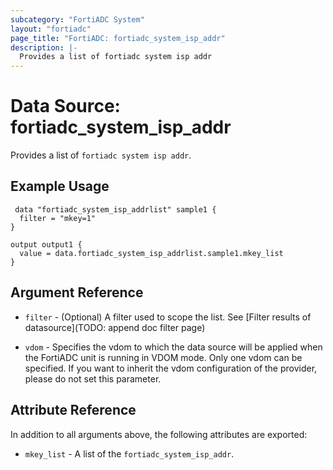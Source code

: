```yaml
---
subcategory: "FortiADC System"
layout: "fortiadc"
page_title: "FortiADC: fortiadc_system_isp_addr"
description: |-
  Provides a list of fortiadc system isp addr
---
```


# Data Source: fortiadc_system_isp_addr
Provides a list of `fortiadc system isp addr`.

## Example Usage

```hcl
 data "fortiadc_system_isp_addrlist" sample1 {
  filter = "mkey=1"
}

output output1 {
  value = data.fortiadc_system_isp_addrlist.sample1.mkey_list
}
```

## Argument Reference

* `filter` - (Optional) A filter used to scope the list. See [Filter results of datasource](TODO: append doc filter page)

* `vdom` - Specifies the vdom to which the data source will be applied when the FortiADC unit is running in VDOM mode. Only one vdom can be specified. If you want to inherit the vdom configuration of the provider, please do not set this parameter.

## Attribute Reference

In addition to all arguments above, the following attributes are exported:

* `mkey_list` -  A list of the `fortiadc_system_isp_addr`.
